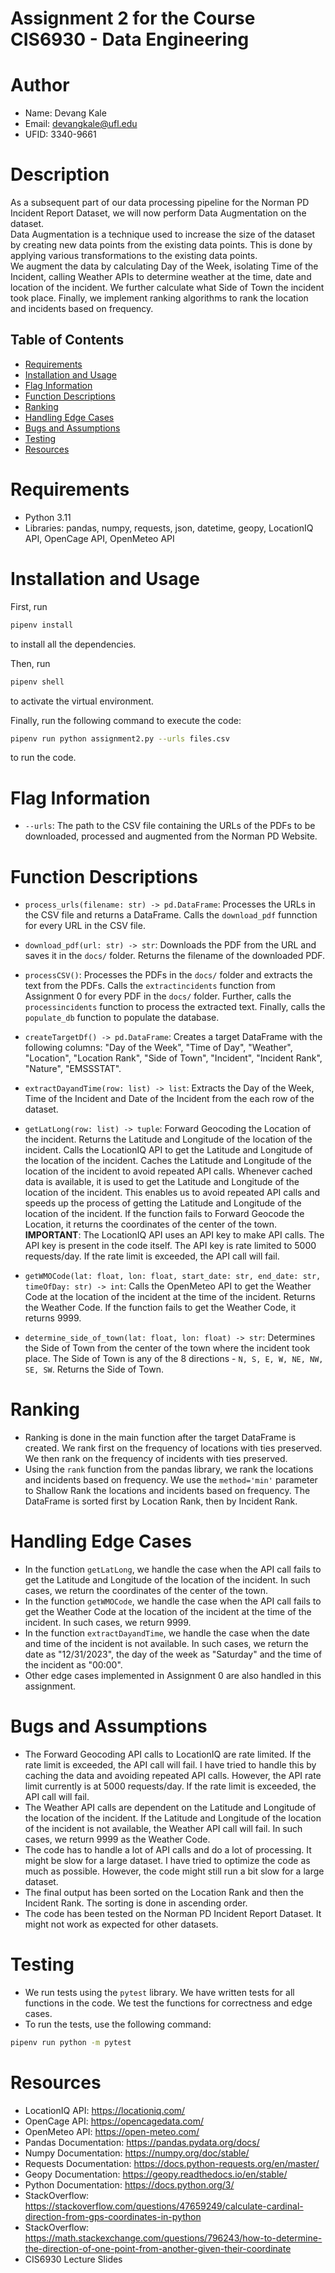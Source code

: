 # Assignment 2 for the Course CIS6930 - Data Engineering
#   Author
- Name: Devang Kale
- Email: devangkale@ufl.edu
- UFID: 3340-9661

# Description
As a subsequent part of our data processing pipeline for the Norman PD Incident Report Dataset, we will now perform Data Augmentation on the dataset.  
Data Augmentation is a technique used to increase the size of the dataset by creating new data points from the existing data points. This is done by applying various transformations to the existing data points.  
We augment the data by calculating Day of the Week, isolating Time of the Incident, calling Weather APIs to determine weather at the time, date and location of the incident. We further calculate what Side of Town the incident took place. Finally, we implement ranking algorithms to rank the location and incidents based on frequency.

## Table of Contents

- [Requirements](#requirements)
- [Installation and Usage](#installation-and-usage)
- [Flag Information](#flag-information)
- [Function Descriptions](#function-descriptions)
- [Ranking](#ranking)
- [Handling Edge Cases](#logic-behind-the-code)
- [Bugs and Assumptions](#bugs-and-assumptions)
- [Testing](#testing)
- [Resources](#resources)

# Requirements
- Python 3.11
- Libraries: pandas, numpy, requests, json, datetime, geopy, LocationIQ API, OpenCage API, OpenMeteo API

# Installation and Usage

First, run 
```bash
pipenv install 
```
to install all the dependencies. 

Then, run 
```bash
pipenv shell 
```
to activate the virtual environment.  

Finally, run the following command to execute the code:
```bash
pipenv run python assignment2.py --urls files.csv
```
to run the code.

# Flag Information
- `--urls`: The path to the CSV file containing the URLs of the PDFs to be downloaded, processed and augmented from the Norman PD Website.

# Function Descriptions
- `process_urls(filename: str) -> pd.DataFrame`: Processes the URLs in the CSV file and returns a DataFrame. Calls the `download_pdf` funnction for every URL in the CSV file.  
- `download_pdf(url: str) -> str`: Downloads the PDF from the URL and saves it in the `docs/` folder. Returns the filename of the downloaded PDF.
- `processCSV()`: Processes the PDFs in the `docs/` folder and extracts the text from the PDFs. Calls the `extractincidents` function from Assignment 0 for every PDF in the `docs/` folder. Further, calls the `processincidents` function to process the extracted text. Finally, calls the `populate_db` function to populate the database.
- `createTargetDf() -> pd.DataFrame`: Creates a target DataFrame with the following columns: "Day of the Week", "Time of Day", "Weather", "Location", "Location Rank", "Side of Town", "Incident", "Incident Rank", "Nature", "EMSSSTAT".
- `extractDayandTime(row: list) -> list`: Extracts the Day of the Week, Time of the Incident and Date of the Incident from the each row of the dataset.

- `getLatLong(row: list) -> tuple`: Forward Geocoding the Location of the incident. Returns the Latitude and Longitude of the location of the incident. Calls the LocationIQ API to get the Latitude and Longitude of the location of the incident. Caches the Latitude and Longitude of the location of the incident to avoid repeated API calls. Whenever cached data is available, it is used to get the Latitude and Longitude of the location of the incident. This enables us to avoid repeated API calls and speeds up the process of getting the Latitude and Longitude of the location of the incident. If the function fails to Forward Geocode the Location, it returns the coordinates of the center of the town.  
**IMPORTANT**: The LocationIQ API uses an API key to make API calls. The API key is present in the code itself. The API key is rate limited to 5000 requests/day. If the rate limit is exceeded, the API call will fail.

- `getWMOCode(lat: float, lon: float, start_date: str, end_date: str, timeOfDay: str) -> int`: Calls the OpenMeteo API to get the Weather Code at the location of the incident at the time of the incident. Returns the Weather Code. If the function fails to get the Weather Code, it returns 9999.

- `determine_side_of_town(lat: float, lon: float) -> str`: Determines the Side of Town from the center of the town where the incident took place. The Side of Town is any of the 8 directions - `N, S, E, W, NE, NW, SE, SW`. Returns the Side of Town. 

# Ranking
- Ranking is done in the main function after the target DataFrame is created. We rank first on the frequency of locations with ties preserved. We then rank on the frequency of incidents with ties preserved.
- Using the `rank` function from the pandas library, we rank the locations and incidents based on frequency. We use the `method='min'` parameter to Shallow Rank the locations and incidents based on frequency. The DataFrame is sorted first by Location Rank, then by Incident Rank.

# Handling Edge Cases
- In the function `getLatLong`, we handle the case when the API call fails to get the Latitude and Longitude of the location of the incident. In such cases, we return the coordinates of the center of the town.
- In the function `getWMOCode`, we handle the case when the API call fails to get the Weather Code at the location of the incident at the time of the incident. In such cases, we return 9999.
- In the function `extractDayandTime`, we handle the case when the date and time of the incident is not available. In such cases, we return the date as "12/31/2023", the day of the week as "Saturday" and the time of the incident as "00:00".
- Other edge cases implemented in Assignment 0 are also handled in this assignment.


# Bugs and Assumptions
- The Forward Geocoding API calls to LocationIQ are rate limited. If the rate limit is exceeded, the API call will fail. I have tried to handle this by caching the data and avoiding repeated API calls. However, the API rate limit currently is at 5000 requests/day. If the rate limit is exceeded, the API call will fail.
- The Weather API calls are dependent on the Latitude and Longitude of the location of the incident. If the Latitude and Longitude of the location of the incident is not available, the Weather API call will fail. In such cases, we return 9999 as the Weather Code.
- The code has to handle a lot of API calls and do a lot of processing. It might be slow for a large dataset. I have tried to optimize the code as much as possible. However, the code might still run a bit slow for a large dataset.
- The final output has been sorted on the Location Rank and then the Incident Rank. The sorting is done in ascending order.
- The code has been tested on the Norman PD Incident Report Dataset. It might not work as expected for other datasets.

# Testing
- We run tests using the `pytest` library. We have written tests for all functions in the code. We test the functions for correctness and edge cases.
- To run the tests, use the following command:
```bash
pipenv run python -m pytest
```

# Resources
- LocationIQ API: https://locationiq.com/
- OpenCage API: https://opencagedata.com/
- OpenMeteo API: https://open-meteo.com/
- Pandas Documentation: https://pandas.pydata.org/docs/
- Numpy Documentation: https://numpy.org/doc/stable/
- Requests Documentation: https://docs.python-requests.org/en/master/
- Geopy Documentation: https://geopy.readthedocs.io/en/stable/
- Python Documentation: https://docs.python.org/3/
- StackOverflow: https://stackoverflow.com/questions/47659249/calculate-cardinal-direction-from-gps-coordinates-in-python
- StackOverflow: https://math.stackexchange.com/questions/796243/how-to-determine-the-direction-of-one-point-from-another-given-their-coordinate
- CIS6930 Lecture Slides